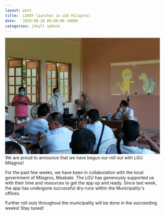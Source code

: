 ```yaml
---
layout: post
title:  LIKAY launches in LGU Milagros!
date:   2020-08-28 09:00:00 +0800
categories: jekyll update
---
```

![milagros](/assets/milagros_lgu_1.jpg)
We are proud to announce that we have begun our roll out with LGU Milagros!

For the past few weeks, we have been in collaboration with the local government of Milagros, Masbate. The LGU has generously supported us with their time and resources to get the app up and ready. Since last week, the app has undergone successful dry-runs within the Municipality's offices.

Further roll outs throughout the municipality will be done in the succeeding weeks! Stay tuned!
